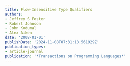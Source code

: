 ```yaml
---
title: Flow-Insensitive Type Qualifiers
authors:
- Jeffrey S Foster
- Robert Johnson
- John Kodumal
- Alex Aiken
date: '2008-01-01'
publishDate: '2024-11-08T07:31:18.561929Z'
publication_types:
- article-journal
publication: '*Transactions on Programming Languages*'
---
```

